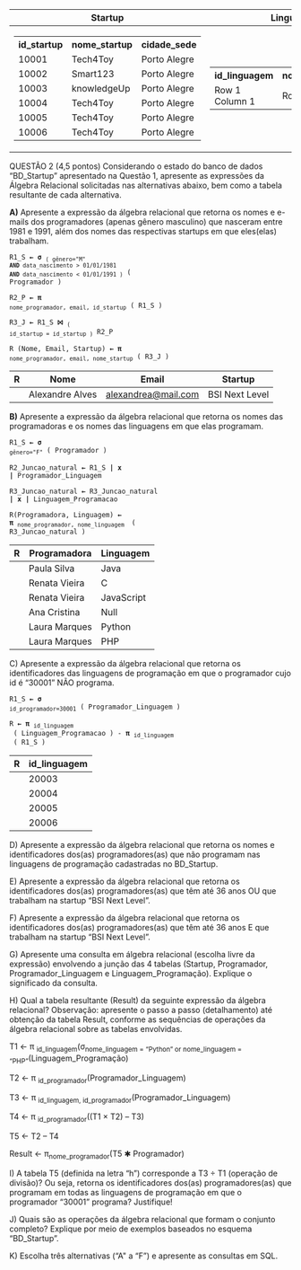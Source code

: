 
|Startup|Linguagem_Programacao|
|--|--|
|<table><tr><th>id_startup</th><th>nome_startup</th><th>cidade_sede</th></tr><tr><td>10001</td><td>Tech4Toy</td><td>Porto Alegre</td></tr><tr> <td>10002</td><td>Smart123</td><td>Porto Alegre</td></tr> <tr><td>10003</td><td>knowledgeUp	</td><td>Porto Alegre</td></tr> <tr><td>10004</td><td>Tech4Toy</td><td>Porto Alegre</td></tr> <tr><td>10005</td><td>Tech4Toy</td><td>Porto Alegre</td></tr> <tr><td>10006</td><td>Tech4Toy</td><td>Porto Alegre</td></tr></table>|<table> <tr><th>id_linguagem</th><th>nome_linguagem</th><th>ano_lancamento</th></tr><tr><td>Row 1 Column 1</td><td>Row 1 Column 2</td></tr></table>|

QUESTÃO 2 (4,5 pontos)
Considerando o estado do banco de dados “BD_Startup” apresentado na Questão 1, apresente as expressões da Álgebra Relacional solicitadas nas alternativas abaixo, bem como a tabela resultante de cada alternativa.

**A)** Apresente a expressão da álgebra relacional que retorna os nomes e e-mails dos programadores (apenas gênero masculino) que nasceram entre 1981 e 1991, além dos nomes das respectivas startups em que eles(elas) trabalham.


<code>R1_S **←** **σ** <sub>( gênero="M" **AND** data_nascimento > 01/01/1981 **AND** data_nascimento < 01/01/1991 )</sub> ( Programador )</code>
  
<code>R2_P **←**  **π** <sub>nome_programador, email, id_startup</sub> ( R1_S )</code>
  
<code>R3_J **←** R1_S **⨝** <sub>( id_startup = id_startup )</sub> R2_P</code>
  
<code>R (Nome, Email, Startup) **←** **π** <sub>nome_programador, email, nome_startup</sub> ( R3_J )</code>


| R | Nome | Email | Startup
|--|--|--|--|
|  | Alexandre Alves | alexandrea@mail.com	| BSI Next Level	|


**B)** Apresente a expressão da álgebra relacional que retorna os nomes das programadoras e os nomes das linguagens em que elas programam.

<code>R1_S **←**  **σ** <sub>gênero="F"</sub> ( Programador )</code>

<code>R2_Juncao_natural **←**  R1_S **| x |** Programador_Linguagem</code>

<code>R3_Juncao_natural **←** R3_Juncao_natural **| x |** Linguagem_Programacao</code>

<code>R(Programadora, Linguagem) **←** **π** <sub>nome_programador, nome_linguagem </sub> ( R3_Juncao_natural )</code>

| R | Programadora | Linguagem|
|--|--|--|
|  | Paula Silva | Java	|
|  | Renata Vieira | C	|
|  | Renata Vieira | JavaScript	|
|  | Ana Cristina | Null	|
|  | Laura Marques | Python	|
|  | Laura Marques | PHP	|

C) Apresente a expressão da álgebra relacional que retorna os identificadores das linguagens de programação em que o programador cujo id é “30001” NÃO programa.

<code>R1_S **←**  **σ** <sub>id_programador=30001</sub> ( Programador_Linguagem )</code>
  
<code>R **←** **π** <sub>id_linguagem </sub> ( Linguagem_Programacao ) - **π** <sub>id_linguagem </sub> ( R1_S )</code>

| R | id_linguagem | 
|--|--|
|  | 20003 |
|  | 20004 |
|  | 20005 |
|  | 20006 |

D) Apresente a expressão da álgebra relacional que retorna os nomes e identificadores dos(as) programadores(as) que não programam nas linguagens de programação cadastradas no BD_Startup.

E) Apresente a expressão da álgebra relacional que retorna os identificadores dos(as) programadores(as) que têm até 36 anos OU que trabalham na startup “BSI Next Level”.

F) Apresente a expressão da álgebra relacional que retorna os identificadores dos(as) programadores(as) que têm até 36 anos E que trabalham na startup “BSI Next Level”.

G) Apresente uma consulta em álgebra relacional (escolha livre da expressão) envolvendo a junção das 4 tabelas (Startup, Programador, Programador_Linguagem e Linguagem_Programação). Explique o significado da consulta.

H) Qual a tabela resultante (Result) da seguinte expressão da álgebra relacional?
Observação: apresente o passo a passo (detalhamento) até obtenção da tabela Result, conforme as sequências de operações da álgebra relacional sobre as tabelas envolvidas.

T1 ← π <sub>id_linguagem</sub>(σ<sub>nome_linguagem = “Python” or nome_linguagem = “PHP”</sub>(Linguagem_Programação)

T2 ← π <sub>id_programador</sub>(Programador_Linguagem)

T3 ← π <sub>id_linguagem, id_programador</sub>(Programador_Linguagem)

T4 ← π <sub>id_programador</sub>((T1 × T2) – T3)

T5 ← T2 – T4

Result ← π<sub>nome_programador</sub>(T5 ✱ Programador)

I) A tabela T5 (definida na letra “h”) corresponde a T3 ÷ T1 (operação de divisão)? Ou seja, retorna os identificadores dos(as) programadores(as) que programam em todas as linguagens de programação em que o programador “30001” programa? Justifique!

J) Quais são as operações da álgebra relacional que formam o conjunto completo? Explique por meio de exemplos baseados no esquema “BD_Startup”.

K) Escolha três alternativas (“A" a “F”) e apresente as consultas em SQL.


